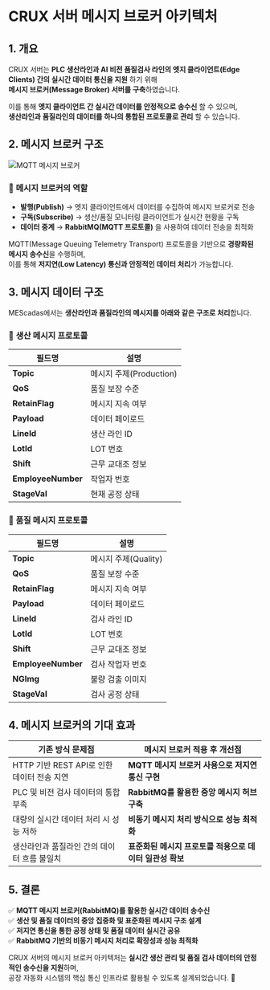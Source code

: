 # CRUX 서버 메시지 브로커 아키텍처

## 1. 개요  

CRUX 서버는 **PLC 생산라인과 AI 비전 품질검사 라인의 엣지 클라이언트(Edge Clients) 간의 실시간 데이터 통신을 지원** 하기 위해  
**메시지 브로커(Message Broker) 서버를 구축**하였습니다.  

이를 통해 **엣지 클라이언트 간 실시간 데이터를 안정적으로 송수신** 할 수 있으며,  
**생산라인과 품질라인의 데이터를 하나의 통합된 프로토콜로 관리** 할 수 있습니다.  


## 2. 메시지 브로커 구조  

![MQTT 메시지 브로커](/images/MQTT_Broker.png)  

### 🔹 **메시지 브로커의 역할**
- **발행(Publish)** → 엣지 클라이언트에서 데이터를 수집하여 메시지 브로커로 전송  
- **구독(Subscribe)** → 생산/품질 모니터링 클라이언트가 실시간 현황을 구독  
- **데이터 중계** → **RabbitMQ(MQTT 프로토콜)** 을 사용하여 데이터 전송을 최적화  

MQTT(Message Queuing Telemetry Transport) 프로토콜을 기반으로 **경량화된 메시지 송수신**을 수행하며,  
이를 통해 **저지연(Low Latency) 통신과 안정적인 데이터 처리**가 가능합니다.  


## 3. 메시지 데이터 구조  

MEScadas에서는 **생산라인과 품질라인의 메시지를 아래와 같은 구조로 처리**합니다.  

### 🔹 **생산 메시지 프로토콜**
| 필드명 | 설명 |
|--------|----------------|
| **Topic** | 메시지 주제(Production) |
| **QoS** | 품질 보장 수준 |
| **RetainFlag** | 메시지 지속 여부 |
| **Payload** | 데이터 페이로드 |
| **LineId** | 생산 라인 ID |
| **LotId** | LOT 번호 |
| **Shift** | 근무 교대조 정보 |
| **EmployeeNumber** | 작업자 번호 |
| **StageVal** | 현재 공정 상태 |


### 🔹 **품질 메시지 프로토콜**
| 필드명 | 설명 |
|--------|----------------|
| **Topic** | 메시지 주제(Quality) |
| **QoS** | 품질 보장 수준 |
| **RetainFlag** | 메시지 지속 여부 |
| **Payload** | 데이터 페이로드 |
| **LineId** | 검사 라인 ID |
| **LotId** | LOT 번호 |
| **Shift** | 근무 교대조 정보 |
| **EmployeeNumber** | 검사 작업자 번호 |
| **NGImg** | 불량 검출 이미지 |
| **StageVal** | 검사 공정 상태 |


## 4. 메시지 브로커의 기대 효과  

| 기존 방식 문제점 | 메시지 브로커 적용 후 개선점 |
|------------------|--------------------------------|
| HTTP 기반 REST API로 인한 데이터 전송 지연 | **MQTT 메시지 브로커 사용으로 저지연 통신 구현** |
| PLC 및 비전 검사 데이터의 통합 부족 | **RabbitMQ를 활용한 중앙 메시지 허브 구축** |
| 대량의 실시간 데이터 처리 시 성능 저하 | **비동기 메시지 처리 방식으로 성능 최적화** |
| 생산라인과 품질라인 간의 데이터 흐름 불일치 | **표준화된 메시지 프로토콜 적용으로 데이터 일관성 확보** |

## 5. 결론  

✅ **MQTT 메시지 브로커(RabbitMQ)를 활용한 실시간 데이터 송수신**  
✅ **생산 및 품질 데이터의 중앙 집중화 및 표준화된 메시지 구조 설계**  
✅ **저지연 통신을 통한 공정 상태 및 품질 데이터 실시간 공유**  
✅ **RabbitMQ 기반의 비동기 메시지 처리로 확장성과 성능 최적화**  

CRUX 서버의 메시지 브로커 아키텍처는 **실시간 생산 관리 및 품질 검사 데이터의 안정적인 송수신을 지원**하며,  
공장 자동화 시스템의 핵심 통신 인프라로 활용될 수 있도록 설계되었습니다. 🚀